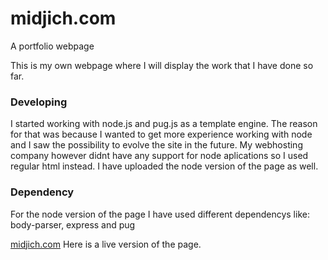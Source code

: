 # midjich.com
A portfolio webpage

<p>This is my own webpage where I will display the work that I have done so far.</p>

<h3>Developing</h3>
<p>I started working with node.js and pug.js as a template engine. The reason for that was because I wanted to get more experience working with node and I saw the possibility to evolve the site in the future. My webhosting company however didnt have any support for node aplications so I used regular html instead. I have uploaded the node version of the page as well.</p>

<h3>Dependency</h3>
<p>For the node version of the page I have used different dependencys like: body-parser, express and pug</p>

<a href="http://www.midjich.com">midjich.com</a> Here is a live version of the page.
